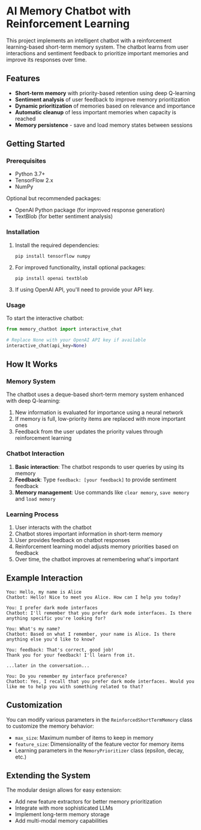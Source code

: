 
# AI Memory Chatbot with Reinforcement Learning

This project implements an intelligent chatbot with a reinforcement learning-based short-term memory system. The chatbot learns from user interactions and sentiment feedback to prioritize important memories and improve its responses over time.

## Features

- **Short-term memory** with priority-based retention using deep Q-learning
- **Sentiment analysis** of user feedback to improve memory prioritization
- **Dynamic prioritization** of memories based on relevance and importance
- **Automatic cleanup** of less important memories when capacity is reached
- **Memory persistence** - save and load memory states between sessions

## Getting Started

### Prerequisites

- Python 3.7+
- TensorFlow 2.x
- NumPy

Optional but recommended packages:
- OpenAI Python package (for improved response generation)
- TextBlob (for better sentiment analysis)

### Installation

1. Install the required dependencies:
   ```
   pip install tensorflow numpy
   ```

2. For improved functionality, install optional packages:
   ```
   pip install openai textblob
   ```

3. If using OpenAI API, you'll need to provide your API key.

### Usage

To start the interactive chatbot:

```python
from memory_chatbot import interactive_chat

# Replace None with your OpenAI API key if available
interactive_chat(api_key=None)
```

## How It Works

### Memory System

The chatbot uses a deque-based short-term memory system enhanced with deep Q-learning:

1. New information is evaluated for importance using a neural network
2. If memory is full, low-priority items are replaced with more important ones
3. Feedback from the user updates the priority values through reinforcement learning

### Chatbot Interaction

1. **Basic interaction**: The chatbot responds to user queries by using its memory
2. **Feedback**: Type `feedback: [your feedback]` to provide sentiment feedback
3. **Memory management**: Use commands like `clear memory`, `save memory` and `load memory`

### Learning Process

1. User interacts with the chatbot
2. Chatbot stores important information in short-term memory
3. User provides feedback on chatbot responses
4. Reinforcement learning model adjusts memory priorities based on feedback
5. Over time, the chatbot improves at remembering what's important

## Example Interaction

```
You: Hello, my name is Alice
Chatbot: Hello! Nice to meet you Alice. How can I help you today?

You: I prefer dark mode interfaces
Chatbot: I'll remember that you prefer dark mode interfaces. Is there anything specific you're looking for?

You: What's my name?
Chatbot: Based on what I remember, your name is Alice. Is there anything else you'd like to know?

You: feedback: That's correct, good job!
Thank you for your feedback! I'll learn from it.

...later in the conversation...

You: Do you remember my interface preference?
Chatbot: Yes, I recall that you prefer dark mode interfaces. Would you like me to help you with something related to that?
```

## Customization

You can modify various parameters in the `ReinforcedShortTermMemory` class to customize the memory behavior:

- `max_size`: Maximum number of items to keep in memory
- `feature_size`: Dimensionality of the feature vector for memory items
- Learning parameters in the `MemoryPrioritizer` class (epsilon, decay, etc.)

## Extending the System

The modular design allows for easy extension:
- Add new feature extractors for better memory prioritization
- Integrate with more sophisticated LLMs
- Implement long-term memory storage
- Add multi-modal memory capabilities

